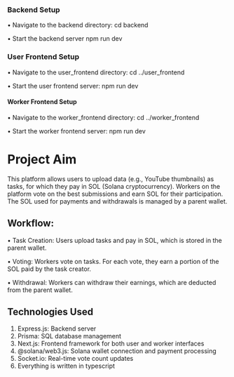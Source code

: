 <!-- # Setup the project

## You must have a Phantom Wallet with some devnet solana in it

#### cd into backend directory then run npm run dev

#### Then cd into root directory then go to user_frontend directory then run npm run dev to start

### Finally cd into root directory and then go to worker_frontend directory then run npm run dev


# Aim of this project

#### This is a data labelling platform where one can upload a bunch of data(like thumbnail for youtube) call them task and pay some amount of sol which goes into the parent wallet 

#### Now the users (let's call them worker) will vote the most appropriate thumbnail and for that they are paid some amount of sol from the amount which was paid by the task creator

#### The worker will have some amount of sols which worker has made by voting some tasks which he can withdraw by clicking withdrawing button.

#### The amount that the worker will withdraw will be taken from the parent wallet



# Technologies used

1) Express.js for backend
2) Prisma as a sql database
3) Nextjs for both user and worker frontend
4) @solana/web3.js for wallet connection and payments
5) socket.io for showing vote count in real time

 -->


### Backend Setup

• Navigate to the backend directory:
  cd backend

• Start the backend server
  npm run dev



### User Frontend Setup

• Navigate to the user_frontend directory:
  cd ../user_frontend

• Start the user frontend server:
  npm run dev


#### Worker Frontend Setup

• Navigate to the worker_frontend directory:
  cd ../worker_frontend

• Start the worker frontend server:
  npm run dev



# Project Aim

This platform allows users to upload data (e.g., YouTube thumbnails) as tasks, for which they pay in SOL (Solana cryptocurrency). Workers on the platform vote on the best submissions and earn SOL for their participation. The SOL used for payments and withdrawals is managed by a parent wallet.


## Workflow: 

• Task Creation: Users upload tasks and pay in SOL, which is stored in the parent wallet.

• Voting: Workers vote on tasks. For each vote, they earn a portion of the SOL paid by the task creator.

• Withdrawal: Workers can withdraw their earnings, which are deducted from the parent wallet.


## Technologies Used

1) Express.js: Backend server
2) Prisma: SQL database management
3) Next.js: Frontend framework for both user and worker interfaces
4) @solana/web3.js: Solana wallet connection and payment processing
5) Socket.io: Real-time vote count updates
6) Everything is written in typescript